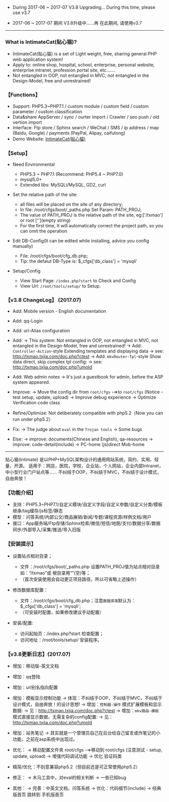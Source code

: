 

* During 2017-06 ~ 2017-07 
V3.8 Upgrading...
During this time, please use v3.7

* 2017-06 ~ 2017-07 期间 
V3.8升级中……再
在此期间, 请使用v3.7


--- --- --- --- --- --- --- --- --- 

### What is IntimateCat(贴心猫)?

* IntimateCat(贴心猫) is a set of Light weight, free, sharing general PHP web application system!
* Apply to: online shop, hospital, school, enterprise, personal website, enterprise intranet, profession portal site, etc.......
* Not entangled in OOP, not entangled in MVC, not entangled in the Design-Model, free and unrestrained!

### 【Functions】

* Support: PHP5.3~PHP7.1 / custom module / custom field / custom parameter / custom classification
* Data&share AppServer / sync / ourter import / Crawler / seo push / old vertion import
* Interface: Ftp store / Sphinx search / WeChat / SMS / ip address / map (Baidu, Google) / payments (PayPal, Alipay, caifutong)
* Demo Website: [IntimateCat(贴心猫)](http://txmao.txjia.com/)

### 【Setup】

* Need Environmental
  - PHP5.3 ~ PHP7.1 (Recommend: PHP5.4 ~ PHP7.0)
  - mysql5.0+
  - Extended libs: MySQLi/MySQL, GD2, curl

* Set the relative path of the site: 
  - all files will be placed on the site of any directory; 
  - In file: /root/cfgs/boot/_paths.php Set Param: PATH_PROJ; 
  - The value of PATH_PROJ is the relative path of the site, eg:['/txmao'] or root [''](empty string)
  - For the first time, It will automatically correct the project path, so you can omit the operation

* Edit DB-Config(It can be edited while installing, advice you config manually) 
  - File: /root/cfgs/boot/cfg_db.php; 
  - Tip: the defalut DB-Type is: $_cfgs['db_class'] = 'mysqli'

* Setup/Config 
  - View Start Page: `/index.php?start` to Check and Config
  - View Url: `/root/tools/setup/` to Setup.

### 【v3.8 ChangeLog】 (2017.07)

* Add: Mobile version - English documentation
* Add: qq-Login
* Add: url-Alias configuration

* Add: 
 -> This system: Not entangled in OOP, not entangled in MVC, not entangled in the Design-Model, free and unrestrained!
 -> Add: `Controller-Action`-style Extending templates and displaying data
 -> see: http://txmao.txjia.com/doc.php?ctest
 -> Add: `mkvRouter-Tpl`-style Show data direct, skip complex tpl config:
 -> see: http://txmao.txjia.com/doc.php?umold

* Add: Web admin notes
 -> It's just a guestbook for admin, before the ASP system appeared.

* Improve: 
 -> Move the config dir from `root/cfgs` -=>to `root/cfgs` (Notice - test setup, update, upload)
 -> Improve debug experience
 -> Optimize Verification code class

* Refine/Optimize: Not deliberately compatible with php5.2（Now you can run under php5.2）

* Fix: 
 -> The judge about `eval` in the `Trojan tools`
 -> Some bugs

* Else: 
 -> improve: documents(Chinese and English), qa-resources
 -> improve: code-detail(include)
 -> PC-home (js)direct Mob-home


--- --- --- --- --- --- --- --- --- 

贴心猫(Intimate) 是以PHP+MySQL架构设计的通用网站系统，简约、实用、轻量、开源。
适用于：网店，医院，学校，企业站，个人网站，企业内部Intranet，中小型行业门户站点等……
不纠结于OOP，不纠结于MVC，不纠结于设计模式，自由奔放！

### 【功能介绍】

* 支持：PHP5.3~PHP7.1/自定义模块/自定义字段/自定义参数/自定义分类/模板继承/tag缓存/js标签/静态
* 模型：问答系统/内部公文/商品展销/新闻/专题/课程资源/样例文档/用户
* 接口：App服务端/Ftp存储/Sphinx检索/微信/短信/地图/支付/数据分享/数据同步/外部导入/采集/推送/导入旧版

### 【安装提示】

* 设置站点相对目录；
  - 文件：/root/cfgs/boot/_paths.php 设置PATH_PROJ值为站点相对目录如：“/txmao”或 根目录用“”(空)等；
  - （首次安装使用会自动更正项目路径，所以可省略上述操作）

* 修改数据库配置：
  - 文件：/root/cfgs/boot/cfg_db.php；注意`数据库类`默认为：$_cfgs['db_class'] = 'mysqli';
  - （可安装时配置，如果修改建议手动配置）

* 安装/配置: 
  - 访问起始页：/index.php?start 检查配置；
  - 访问地址：/root/tools/setup/ 安装程序。


### 【v3.8更新日志】(2017.07)

* 增加：移动版-英文文档
* 增加：qq登陆
* 增加：url别名指向配置

* 增加：模板显示控制功能
 -> 体现：不纠结于OOP，不纠结于MVC，不纠结于设计模式，自由奔放！的设计思想!
 -> 增加：`控制器-操作` 模式扩展模板和显示数据:
 -> 见：http://txmao.txjia.com/doc.php?ctest
 -> 增加：`mkv路由-模板` 模式直接显示数据，无需复杂的config配置:
 -> 见：http://txmao.txjia.com/doc.php?umold

* 增加：站务笔记
 -> 其实就是一个管理员自己在后台给自己留言或作笔记的小功能，之前在asp系统中出现过。

* 优化：
 -> 移动配置文件夹 root/cfgs -=>移动到 root/cfgs (注意测试 - setup, update, upload)
 -> 增强代码调试功能
 -> 优化 验证码类

* 精简/优化：不刻意兼容php5.2（但目前还是可正常使用php5.2）

* 修正：
 -> 木马工具中，对eval的相关判断
 -> 一些已知bug

* 其他：
 -> 完善：中英文文档，问答系统
 -> 优化：代码细节(include)
 -> 经典版首页 跳转到 手机版首页
 
